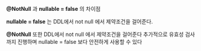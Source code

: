 **@NotNull** 과 **nullable = false** 의 차이점

 **nullable = false** 는 DDL에서 not null 에서 제약조건을 걸어준다.

**@NotNull** 또한 DDL에서 not null 에서 제약조건을 걸어준다 추가적으로 유효성 검사까지 진행하며 nullable = false 보다 안전하게 사용할 수 있다